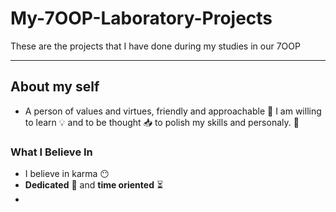 # My-7OOP-Laboratory-Projects
These are the projects that I have done during my studies in our 7OOP

---
## About my self
- A person of values and virtues, friendly and approachable :high_brightness: I am willing to learn :bulb: and to be thought :inbox_tray: to polish my skills and personaly. :seedling:


### What I Believe In
- I believe in karma :no_mouth:
- **Dedicated** :pencil: and **time oriented** :hourglass_flowing_sand:
-


